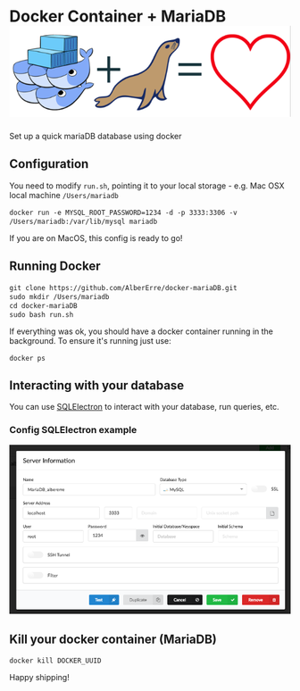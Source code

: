 # Docker Container + MariaDB ![Docker_MariaDB](https://github.com/AlberErre/docker-mariaDB/blob/master/docker_mariadb.png)
Set up a quick mariaDB database using docker

## Configuration

You need to modify `run.sh`, pointing it to your local storage - e.g. Mac OSX local machine `/Users/mariadb`
```
docker run -e MYSQL_ROOT_PASSWORD=1234 -d -p 3333:3306 -v /Users/mariadb:/var/lib/mysql mariadb
```
If you are on MacOS, this config is ready to go!

## Running Docker
```
git clone https://github.com/AlberErre/docker-mariaDB.git
sudo mkdir /Users/mariadb
cd docker-mariaDB
sudo bash run.sh
```

If everything was ok, you should have a docker container running in the background.
To ensure it's running just use:
```
docker ps
```

## Interacting with your database

You can use [SQLElectron](https://sqlectron.github.io/) to interact with your database, run queries, etc. 

### Config SQLElectron example
![SQLElectron config example (Mac OS)](https://github.com/AlberErre/docker-mariaDB/blob/master/mariaDB-example.png)

## Kill your docker container (MariaDB)

```
docker kill DOCKER_UUID
```

Happy shipping!
